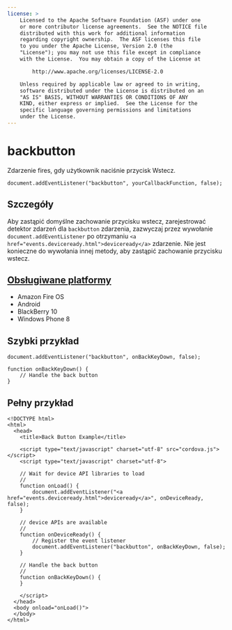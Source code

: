 ```yaml
---
license: >
    Licensed to the Apache Software Foundation (ASF) under one
    or more contributor license agreements.  See the NOTICE file
    distributed with this work for additional information
    regarding copyright ownership.  The ASF licenses this file
    to you under the Apache License, Version 2.0 (the
    "License"); you may not use this file except in compliance
    with the License.  You may obtain a copy of the License at

        http://www.apache.org/licenses/LICENSE-2.0

    Unless required by applicable law or agreed to in writing,
    software distributed under the License is distributed on an
    "AS IS" BASIS, WITHOUT WARRANTIES OR CONDITIONS OF ANY
    KIND, either express or implied.  See the License for the
    specific language governing permissions and limitations
    under the License.
---
```


# backbutton

Zdarzenie fires, gdy użytkownik naciśnie przycisk Wstecz.

    document.addEventListener("backbutton", yourCallbackFunction, false);
    

## Szczegóły

Aby zastąpić domyślne zachowanie przycisku wstecz, zarejestrować detektor zdarzeń dla `backbutton` zdarzenia, zazwyczaj przez wywołanie `document.addEventListener` po otrzymaniu `<a href="events.deviceready.html">deviceready</a>` zdarzenie. Nie jest konieczne do wywołania innej metody, aby zastąpić zachowanie przycisku wstecz.

## <a href="../../config_ref/images.html">Obsługiwane platformy</a>

*   Amazon Fire OS
*   Android
*   BlackBerry 10
*   Windows Phone 8

## Szybki przykład

    document.addEventListener("backbutton", onBackKeyDown, false);
    
    function onBackKeyDown() {
        // Handle the back button
    }
    

## Pełny przykład

    <!DOCTYPE html>
    <html>
      <head>
        <title>Back Button Example</title>
    
        <script type="text/javascript" charset="utf-8" src="cordova.js"></script>
        <script type="text/javascript" charset="utf-8">
    
        // Wait for device API libraries to load
        //
        function onLoad() {
            document.addEventListener("<a href="events.deviceready.html">deviceready</a>", onDeviceReady, false);
        }
    
        // device APIs are available
        //
        function onDeviceReady() {
            // Register the event listener
            document.addEventListener("backbutton", onBackKeyDown, false);
        }
    
        // Handle the back button
        //
        function onBackKeyDown() {
        }
    
        </script>
      </head>
      <body onload="onLoad()">
      </body>
    </html>